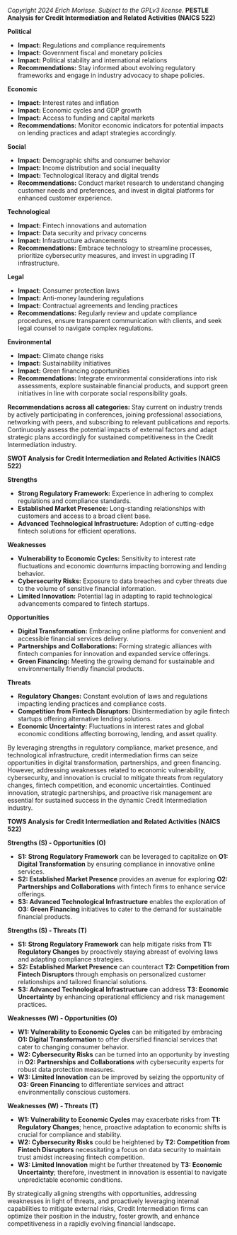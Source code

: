 *Copyright 2024 Erich Morisse.  Subject to the GPLv3 license.*
**PESTLE Analysis for Credit Intermediation and Related Activities (NAICS 522)**

**Political**
- **Impact:** Regulations and compliance requirements
- **Impact:** Government fiscal and monetary policies
- **Impact:** Political stability and international relations
- **Recommendations:** Stay informed about evolving regulatory frameworks and engage in industry advocacy to shape policies.

**Economic**
- **Impact:** Interest rates and inflation
- **Impact:** Economic cycles and GDP growth
- **Impact:** Access to funding and capital markets
- **Recommendations:** Monitor economic indicators for potential impacts on lending practices and adapt strategies accordingly.

**Social**
- **Impact:** Demographic shifts and consumer behavior
- **Impact:** Income distribution and social inequality
- **Impact:** Technological literacy and digital trends
- **Recommendations:** Conduct market research to understand changing customer needs and preferences, and invest in digital platforms for enhanced customer experience.

**Technological**
- **Impact:** Fintech innovations and automation
- **Impact:** Data security and privacy concerns
- **Impact:** Infrastructure advancements
- **Recommendations:** Embrace technology to streamline processes, prioritize cybersecurity measures, and invest in upgrading IT infrastructure.

**Legal**
- **Impact:** Consumer protection laws
- **Impact:** Anti-money laundering regulations
- **Impact:** Contractual agreements and lending practices
- **Recommendations:** Regularly review and update compliance procedures, ensure transparent communication with clients, and seek legal counsel to navigate complex regulations.

**Environmental**
- **Impact:** Climate change risks
- **Impact:** Sustainability initiatives
- **Impact:** Green financing opportunities
- **Recommendations:** Integrate environmental considerations into risk assessments, explore sustainable financial products, and support green initiatives in line with corporate social responsibility goals.

**Recommendations across all categories:** 
Stay current on industry trends by actively participating in conferences, joining professional associations, networking with peers, and subscribing to relevant publications and reports. Continuously assess the potential impacts of external factors and adapt strategic plans accordingly for sustained competitiveness in the Credit Intermediation industry.

**SWOT Analysis for Credit Intermediation and Related Activities (NAICS 522)**

**Strengths**
- **Strong Regulatory Framework:** Experience in adhering to complex regulations and compliance standards.
- **Established Market Presence:** Long-standing relationships with customers and access to a broad client base.
- **Advanced Technological Infrastructure:** Adoption of cutting-edge fintech solutions for efficient operations.

**Weaknesses**
- **Vulnerability to Economic Cycles:** Sensitivity to interest rate fluctuations and economic downturns impacting borrowing and lending behavior.
- **Cybersecurity Risks:** Exposure to data breaches and cyber threats due to the volume of sensitive financial information.
- **Limited Innovation:** Potential lag in adapting to rapid technological advancements compared to fintech startups.

**Opportunities**
- **Digital Transformation:** Embracing online platforms for convenient and accessible financial services delivery.
- **Partnerships and Collaborations:** Forming strategic alliances with fintech companies for innovation and expanded service offerings.
- **Green Financing:** Meeting the growing demand for sustainable and environmentally friendly financial products.

**Threats**
- **Regulatory Changes:** Constant evolution of laws and regulations impacting lending practices and compliance costs.
- **Competition from Fintech Disruptors:** Disintermediation by agile fintech startups offering alternative lending solutions.
- **Economic Uncertainty:** Fluctuations in interest rates and global economic conditions affecting borrowing, lending, and asset quality.

By leveraging strengths in regulatory compliance, market presence, and technological infrastructure, credit intermediation firms can seize opportunities in digital transformation, partnerships, and green financing. However, addressing weaknesses related to economic vulnerability, cybersecurity, and innovation is crucial to mitigate threats from regulatory changes, fintech competition, and economic uncertainties. Continued innovation, strategic partnerships, and proactive risk management are essential for sustained success in the dynamic Credit Intermediation industry.

**TOWS Analysis for Credit Intermediation and Related Activities (NAICS 522)**

**Strengths (S) - Opportunities (O)**
- **S1: Strong Regulatory Framework** can be leveraged to capitalize on **O1: Digital Transformation** by ensuring compliance in innovative online services.
- **S2: Established Market Presence** provides an avenue for exploring **O2: Partnerships and Collaborations** with fintech firms to enhance service offerings.
- **S3: Advanced Technological Infrastructure** enables the exploration of **O3: Green Financing** initiatives to cater to the demand for sustainable financial products.

**Strengths (S) - Threats (T)**
- **S1: Strong Regulatory Framework** can help mitigate risks from **T1: Regulatory Changes** by proactively staying abreast of evolving laws and adapting compliance strategies.
- **S2: Established Market Presence** can counteract **T2: Competition from Fintech Disruptors** through emphasis on personalized customer relationships and tailored financial solutions.
- **S3: Advanced Technological Infrastructure** can address **T3: Economic Uncertainty** by enhancing operational efficiency and risk management practices.

**Weaknesses (W) - Opportunities (O)**
- **W1: Vulnerability to Economic Cycles** can be mitigated by embracing **O1: Digital Transformation** to offer diversified financial services that cater to changing consumer behavior.
- **W2: Cybersecurity Risks** can be turned into an opportunity by investing in **O2: Partnerships and Collaborations** with cybersecurity experts for robust data protection measures.
- **W3: Limited Innovation** can be improved by seizing the opportunity of **O3: Green Financing** to differentiate services and attract environmentally conscious customers.

**Weaknesses (W) - Threats (T)**
- **W1: Vulnerability to Economic Cycles** may exacerbate risks from **T1: Regulatory Changes**; hence, proactive adaptation to economic shifts is crucial for compliance and stability.
- **W2: Cybersecurity Risks** could be heightened by **T2: Competition from Fintech Disruptors** necessitating a focus on data security to maintain trust amidst increasing fintech competition.
- **W3: Limited Innovation** might be further threatened by **T3: Economic Uncertainty**; therefore, investment in innovation is essential to navigate unpredictable economic conditions.

By strategically aligning strengths with opportunities, addressing weaknesses in light of threats, and proactively leveraging internal capabilities to mitigate external risks, Credit Intermediation firms can optimize their position in the industry, foster growth, and enhance competitiveness in a rapidly evolving financial landscape.

